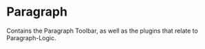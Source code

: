 # Paragraph

Contains the Paragraph Toolbar, as well as the plugins that relate to Paragraph-Logic.
